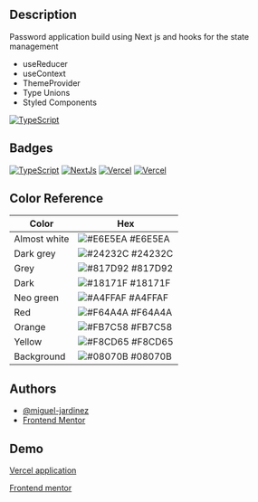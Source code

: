 ## Description
Password application build using Next js and hooks for the state management 

* useReducer
* useContext
* ThemeProvider
* Type Unions
* Styled Components

[![TypeScript](https://res.cloudinary.com/dz209s6jk/image/upload/f_auto,q_auto,w_900/Screenshots/hsawgtiknfwwzveeqsvk.jpg)](https://password-generator-miguel-jardinez.vercel.app/)

## Badges
[![TypeScript](https://img.shields.io/badge/TypeScript-007ACC?style=for-the-badge&logo=typescript&logoColor=white)](https://img.shields.io/badge/TypeScript-007ACC?style=for-the-badge&logo=typescript&logoColor=white)
[![NextJs](https://img.shields.io/badge/Next.js-000?logo=nextdotjs&logoColor=fff&style=for-the-badge)](https://img.shields.io/badge/Next.js-000?logo=nextdotjs&logoColor=fff&style=for-the-badge)
[![Vercel](https://img.shields.io/badge/Vercel-000000?style=for-the-badge&logo=vercel&logoColor=white)](https://img.shields.io/badge/Vercel-000000?style=for-the-badge&logo=vercel&logoColor=white)
[![Vercel](https://img.shields.io/badge/styled--components-DB7093?style=for-the-badge&logo=styled-components&logoColor=white
)](https://img.shields.io/badge/styled--components-DB7093?style=for-the-badge&logo=styled-components&logoColor=white
)

## Color Reference
| Color        | Hex                                                        |
|--------------| ---------------------------------------------------------- |
| Almost white | ![#E6E5EA](https://via.placeholder.com/10/E6E5EA?text=+) #E6E5EA |
| Dark grey    | ![#24232C](https://via.placeholder.com/10/24232C?text=+) #24232C |
| Grey         | ![#817D92](https://via.placeholder.com/10/817D92?text=+) #817D92 |
| Dark         | ![#18171F](https://via.placeholder.com/10/18171F?text=+) #18171F |
| Neo green    | ![#A4FFAF](https://via.placeholder.com/10/A4FFAF?text=+) #A4FFAF |
| Red          | ![#F64A4A](https://via.placeholder.com/10/F64A4A?text=+) #F64A4A |
| Orange       | ![#FB7C58](https://via.placeholder.com/10/FB7C58?text=+) #FB7C58 |
| Yellow       | ![#F8CD65](https://via.placeholder.com/10/F8CD65?text=+) #F8CD65 |
| Background   | ![#08070B](https://via.placeholder.com/10/08070B?text=+) #08070B |


## Authors

- [@miguel-jardinez](https://github.com/miguel-jardinez)
- [Frontend Mentor](https://www.frontendmentor.io/)


## Demo
[Vercel application](https://password-generator-miguel-jardinez.vercel.app/)

[Frontend mentor](https://www.frontendmentor.io/solutions/nextjs-password-generator-contextapi-and-hooks-rw-QKnPYao)